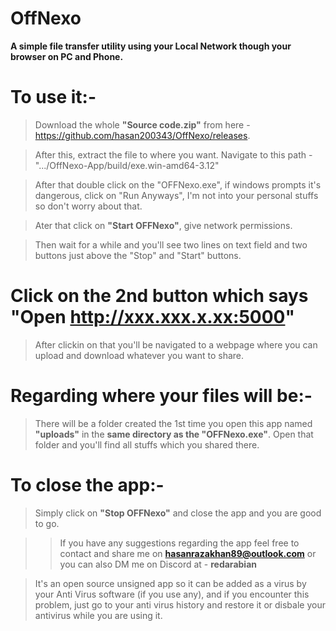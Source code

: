 # OffNexo
**A simple file transfer utility using your Local Network though your browser on PC and Phone.**

# To use it:-
> Download the whole **"Source code.zip"** from here - https://github.com/hasan200343/OffNexo/releases.

> After this, extract the file to where you want. Navigate to this path - ".../OffNexo-App/build/exe.win-amd64-3.12"

> After that double click on the "OFFNexo.exe", if windows prompts it's dangerous, click on "Run Anyways", I'm not into your personal stuffs so don't worry about that.

> Ater that click on **"Start OFFNexo"**, give network permissions.

> Then wait for a while and you'll see two lines on text field and two buttons just above the "Stop" and "Start" buttons.

# Click on the 2nd button which says "Open http://xxx.xxx.x.xx:5000"
> After clickin on that you'll be navigated to a webpage where you can upload and download whatever you want to share.

# Regarding where your files will be:-
> There will be a folder created the 1st time you open this app named **"uploads"** in the **same directory as the "OFFNexo.exe"**.
> Open that folder and you'll find all stuffs which you shared there.



# To close the app:- 
> Simply click on **"Stop OFFNexo"** and close the app and you are good to go.

>> If you have any suggestions regarding the app feel free to contact and share me on **hasanrazakhan89@outlook.com** or you can also DM me on Discord at - **redarabian**

> It's an open source unsigned app so it can be added as a virus by your Anti Virus software (if you use any), and if you encounter this problem, just go to your anti virus history and restore it or disbale your antivirus while you are using it.
